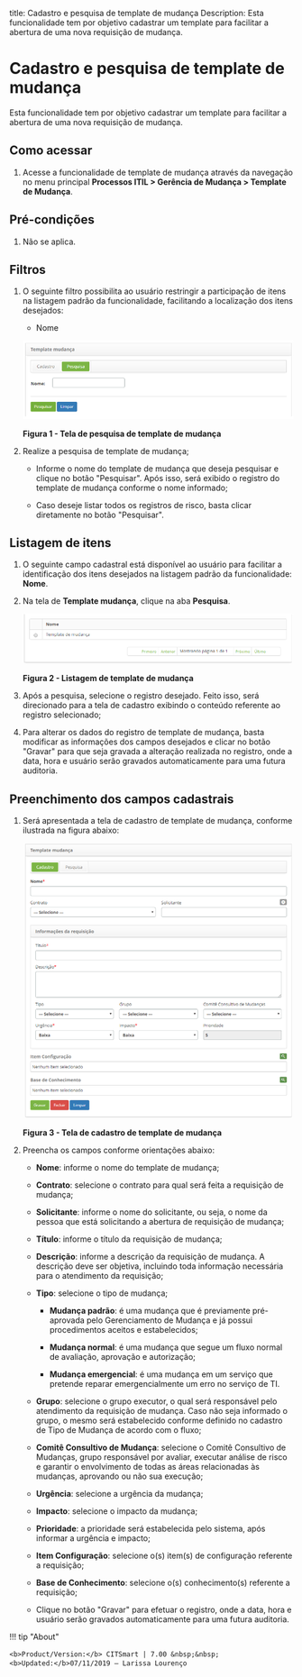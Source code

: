 title: Cadastro e pesquisa de template de mudança
Description: Esta funcionalidade tem por objetivo cadastrar um template para facilitar a abertura de uma nova requisição de mudança.
# Cadastro e pesquisa de template de mudança

Esta funcionalidade tem por objetivo cadastrar um template para facilitar a abertura de uma nova requisição de mudança.

Como acessar
---------------

1. Acesse a funcionalidade de template de mudança através da navegação no menu principal 
**Processos ITIL > Gerência de Mudança > Template de Mudança**.

Pré-condições
---------------

1. Não se aplica.

Filtros
---------

1. O seguinte filtro possibilita ao usuário restringir a participação de itens na listagem padrão da 
funcionalidade, facilitando a localização dos itens desejados:

    - Nome
    
    ![Pesquisa](images/temp-mud.img1.png)
    
    **Figura 1 - Tela de pesquisa de template de mudança**
    
2. Realize a pesquisa de template de mudança;

    - Informe o nome do template de mudança que deseja pesquisar e clique no botão "Pesquisar". Após isso,
    será exibido o registro do template de mudança conforme o nome informado;
    
    - Caso deseje listar todos os registros de risco, basta clicar diretamente no botão "Pesquisar".
    
Listagem de itens
-------------------

1. O seguinte campo cadastral está disponível ao usuário para facilitar a identificação dos itens
desejados na listagem padrão da funcionalidade: **Nome**.

2. Na tela de **Template mudança**, clique na aba **Pesquisa**.

    ![Listagem](images/temp-mud.img2.png)
    
    **Figura 2 - Listagem de template de mudança**
    
3. Após a pesquisa, selecione o registro desejado. Feito isso, será direcionado para a tela de cadastro
exibindo o conteúdo referente ao registro selecionado;

4. Para alterar os dados do registro de template de mudança, basta modificar as informações dos campos 
desejados e clicar no botão "Gravar" para que seja gravada a alteração realizada no registro, onde a data,
hora e usuário serão gravados automaticamente para uma futura auditoria.

Preenchimento dos campos cadastrais
--------------------------------------

1. Será apresentada a tela de cadastro de template de mudança, conforme ilustrada na figura abaixo:

    ![Cadastro](images/temp-mud.img3.png)
    
    **Figura 3 - Tela de cadastro de template de mudança**
    
2. Preencha os campos conforme orientações abaixo:

    - **Nome**: informe o nome do template de mudança;
    
    - **Contrato**: selecione o contrato para qual será feita a requisição de mudança;
    
    - **Solicitante**: informe o nome do solicitante, ou seja, o nome da pessoa que está solicitando a
    abertura de requisição de mudança;
    
    - **Título**: informe o título da requisição de mudança;
    
    - **Descrição**: informe a descrição da requisição de mudança. A descrição deve ser objetiva, incluindo toda 
    informação necessária para o atendimento da requisição;
    
    - **Tipo**: selecione o tipo de mudança;
    
        - **Mudança padrão**: é uma mudança que é previamente pré-aprovada pelo Gerenciamento de Mudança e já possui
        procedimentos aceitos e estabelecidos;
        
        - **Mudança normal**: é uma mudança que segue um fluxo normal de avaliação, aprovação e autorização;
        
        - **Mudança emergencial**: é uma mudança em um serviço que pretende reparar emergencialmente um erro no serviço de TI.
        
    - **Grupo**: selecione o grupo executor, o qual será responsável pelo atendimento da requisição de mudança. Caso não seja 
    informado o grupo, o mesmo será estabelecido conforme definido no cadastro de Tipo de Mudança de acordo com o fluxo;
    
    - **Comitê Consultivo de Mudança**: selecione o Comitê Consultivo de Mudanças, grupo responsável por avaliar, executar 
    análise de risco e garantir o envolvimento de todas as áreas relacionadas às mudanças, aprovando ou não sua execução;
    
    - **Urgência**: selecione a urgência da mudança;
    
    - **Impacto**: selecione o impacto da mudança;
    
    - **Prioridade**: a prioridade será estabelecida pelo sistema, após informar a urgência e impacto;
    
    - **Item Configuração**: selecione o(s) item(s) de configuração referente a requisição;
    
    - **Base de Conhecimento**: selecione o(s) conhecimento(s) referente a requisição;
    
    - Clique no botão "Gravar" para efetuar o registro, onde a data, hora e usuário serão gravados
    automaticamente para uma futura auditoria.
    
!!! tip "About"

    <b>Product/Version:</b> CITSmart | 7.00 &nbsp;&nbsp;
    <b>Updated:</b>07/11/2019 – Larissa Lourenço
      
    
    
